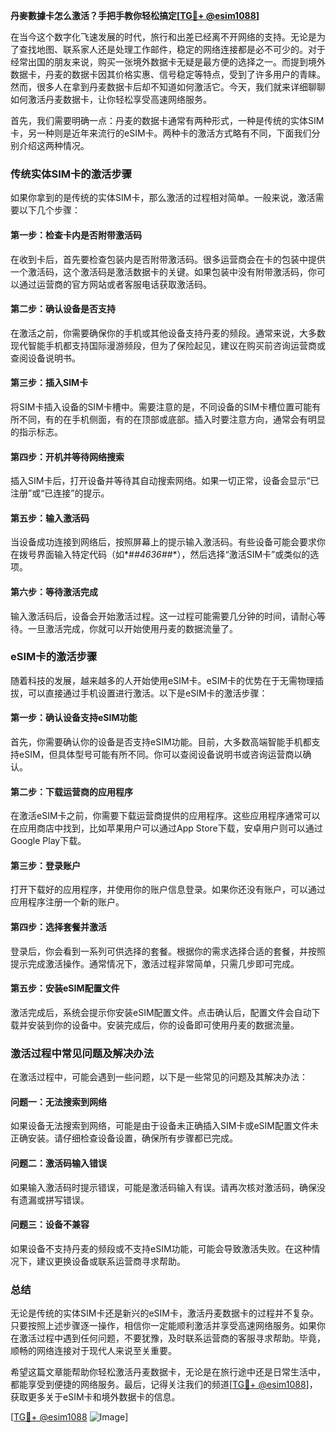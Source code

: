 **丹麥數據卡怎么激活？手把手教你轻松搞定[[TG💪+ @esim1088](https://t.me/s/esim1088)]**

在当今这个数字化飞速发展的时代，旅行和出差已经离不开网络的支持。无论是为了查找地图、联系家人还是处理工作邮件，稳定的网络连接都是必不可少的。对于经常出国的朋友来说，购买一张境外数据卡无疑是最方便的选择之一。而提到境外数据卡，丹麦的数据卡因其价格实惠、信号稳定等特点，受到了许多用户的青睐。然而，很多人在拿到丹麦数据卡后却不知道如何激活它。今天，我们就来详细聊聊如何激活丹麦数据卡，让你轻松享受高速网络服务。

首先，我们需要明确一点：丹麦的数据卡通常有两种形式，一种是传统的实体SIM卡，另一种则是近年来流行的eSIM卡。两种卡的激活方式略有不同，下面我们分别介绍这两种情况。

### **传统实体SIM卡的激活步骤**

如果你拿到的是传统的实体SIM卡，那么激活的过程相对简单。一般来说，激活需要以下几个步骤：

#### **第一步：检查卡内是否附带激活码**
在收到卡后，首先要检查包装内是否附带激活码。很多运营商会在卡的包装中提供一个激活码，这个激活码是激活数据卡的关键。如果包装中没有附带激活码，你可以通过运营商的官方网站或者客服电话获取激活码。

#### **第二步：确认设备是否支持**
在激活之前，你需要确保你的手机或其他设备支持丹麦的频段。通常来说，大多数现代智能手机都支持国际漫游频段，但为了保险起见，建议在购买前咨询运营商或查阅设备说明书。

#### **第三步：插入SIM卡**
将SIM卡插入设备的SIM卡槽中。需要注意的是，不同设备的SIM卡槽位置可能有所不同，有的在手机侧面，有的在顶部或底部。插入时要注意方向，通常会有明显的指示标志。

#### **第四步：开机并等待网络搜索**
插入SIM卡后，打开设备并等待其自动搜索网络。如果一切正常，设备会显示“已注册”或“已连接”的提示。

#### **第五步：输入激活码**
当设备成功连接到网络后，按照屏幕上的提示输入激活码。有些设备可能会要求你在拨号界面输入特定代码（如*#*#4636#*#*），然后选择“激活SIM卡”或类似的选项。

#### **第六步：等待激活完成**
输入激活码后，设备会开始激活过程。这一过程可能需要几分钟的时间，请耐心等待。一旦激活完成，你就可以开始使用丹麦的数据流量了。

### **eSIM卡的激活步骤**

随着科技的发展，越来越多的人开始使用eSIM卡。eSIM卡的优势在于无需物理插拔，可以直接通过手机设置进行激活。以下是eSIM卡的激活步骤：

#### **第一步：确认设备支持eSIM功能**
首先，你需要确认你的设备是否支持eSIM功能。目前，大多数高端智能手机都支持eSIM，但具体型号可能有所不同。你可以查阅设备说明书或咨询运营商以确认。

#### **第二步：下载运营商的应用程序**
在激活eSIM卡之前，你需要下载运营商提供的应用程序。这些应用程序通常可以在应用商店中找到，比如苹果用户可以通过App Store下载，安卓用户则可以通过Google Play下载。

#### **第三步：登录账户**
打开下载好的应用程序，并使用你的账户信息登录。如果你还没有账户，可以通过应用程序注册一个新的账户。

#### **第四步：选择套餐并激活**
登录后，你会看到一系列可供选择的套餐。根据你的需求选择合适的套餐，并按照提示完成激活操作。通常情况下，激活过程非常简单，只需几步即可完成。

#### **第五步：安装eSIM配置文件**
激活完成后，系统会提示你安装eSIM配置文件。点击确认后，配置文件会自动下载并安装到你的设备中。安装完成后，你的设备即可使用丹麦的数据流量。

### **激活过程中常见问题及解决办法**

在激活过程中，可能会遇到一些问题，以下是一些常见的问题及其解决办法：

#### **问题一：无法搜索到网络**
如果设备无法搜索到网络，可能是由于设备未正确插入SIM卡或eSIM配置文件未正确安装。请仔细检查设备设置，确保所有步骤都已完成。

#### **问题二：激活码输入错误**
如果输入激活码时提示错误，可能是激活码输入有误。请再次核对激活码，确保没有遗漏或拼写错误。

#### **问题三：设备不兼容**
如果设备不支持丹麦的频段或不支持eSIM功能，可能会导致激活失败。在这种情况下，建议更换设备或联系运营商寻求帮助。

### **总结**

无论是传统的实体SIM卡还是新兴的eSIM卡，激活丹麦数据卡的过程并不复杂。只要按照上述步骤逐一操作，相信你一定能顺利激活并享受高速网络服务。如果你在激活过程中遇到任何问题，不要犹豫，及时联系运营商的客服寻求帮助。毕竟，顺畅的网络连接对于现代人来说至关重要。

希望这篇文章能帮助你轻松激活丹麦数据卡，无论是在旅行途中还是日常生活中，都能享受到便捷的网络服务。最后，记得关注我们的频道[[TG💪+ @esim1088](https://t.me/s/esim1088)]，获取更多关于eSIM卡和境外数据卡的信息。

[[TG💪+ @esim1088](https://t.me/s/esim1088) ![Image](https://i.postimg.cc/4NQfJmqS/Snipaste-2025-05-13-00-14-12.png)]